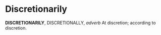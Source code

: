 # Discretionarily

**DISCRETIONARILY**, DISCRETIONALLY, _adverb_ At discretion; according to discretion.